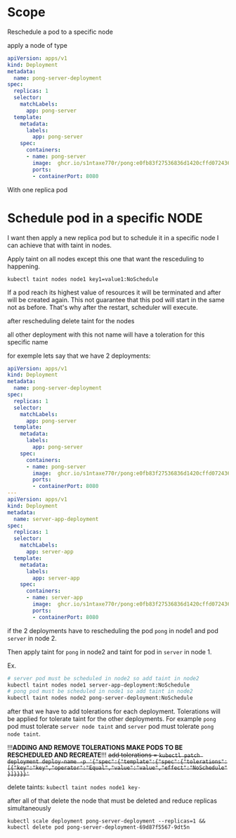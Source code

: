 # Scope

Reschedule a pod to a specific node

apply a node of type

```yaml
apiVersion: apps/v1
kind: Deployment
metadata:
  name: pong-server-deployment
spec:
  replicas: 1
  selector:
    matchLabels:
      app: pong-server
  template:
    metadata:
      labels:
        app: pong-server
    spec:
      containers:
      - name: pong-server
        image:  ghcr.io/s1ntaxe770r/pong:e0fb83f27536836d1420cffd0724360a7a650c13
        ports:
        - containerPort: 8080
```

With one replica pod

# Schedule pod in a specific NODE

I want then apply a new replica pod but to schedule it in a specific node
I can achieve that with taint in nodes. 

Apply taint on all nodes except this one that want the resceduling to happening.

`kubectl taint nodes node1 key1=value1:NoSchedule`

If a pod reach its highest value of resources it will be terminated and after will be created again. 
This not guarantee that this pod will start in the same not as before. That's why after the restart, scheduler will execute. 

after rescheduling delete taint for the nodes

all other deployment with this not name will have a toleration for this specific name

for exemple lets say that we have 2 deployments:

```yaml
apiVersion: apps/v1
kind: Deployment
metadata:
  name: pong-server-deployment
spec:
  replicas: 1
  selector:
    matchLabels:
      app: pong-server
  template:
    metadata:
      labels:
        app: pong-server
    spec:
      containers:
      - name: pong-server
        image:  ghcr.io/s1ntaxe770r/pong:e0fb83f27536836d1420cffd0724360a7a650c13
        ports:
        - containerPort: 8080
---
apiVersion: apps/v1
kind: Deployment
metadata:
  name: server-app-deployment
spec:
  replicas: 1
  selector:
    matchLabels:
      app: server-app
  template:
    metadata:
      labels:
        app: server-app
    spec:
      containers:
      - name: server-app
        image:  ghcr.io/s1ntaxe770r/pong:e0fb83f27536836d1420cffd0724360a7a650c13
        ports:
        - containerPort: 8080
```

if the 2 deployments have to rescheduling the pod `pong` in node1 and pod `server` in node 2.

Then apply taint for `pong` in node2 and taint for pod in `server` in node 1.

Ex.
```bash
# server pod must be scheduled in node2 so add taint in node2
kubectl taint nodes node1 server-app-deployment:NoSchedule
# pong pod must be scheduled in node1 so add taint in node2
kubectl taint nodes node2 pong-server-deployment:NoSchedule
```

after that we have to add tolerations for each deployment. Tolerations will be applied for tolerate taint for the other deployments.
For example `pong` pod must tolerate `server node taint` and `server` pod must tolerate `pong node taint`.

!!!**ADDING AND REMOVE TOLERATIONS MAKE PODS TO BE RESCHEDULED AND RECREATE**!!!
<s>add tolerations = `kubectl patch deployment deploy-name -p '{"spec":{"template":{"spec":{"tolerations":[{"key":"key","operator":"Equal","value":"value","effect":"NoSchedule"}]}}}}'`</s>


delete taints: `kubectl taint nodes node1 key-`

after all of that delete the node that must be deleted and reduce replicas simultaneously

`kubectl scale deployment pong-server-deployment --replicas=1 && kubectl delete pod pong-server-deployment-69d87f5567-9dt5n`